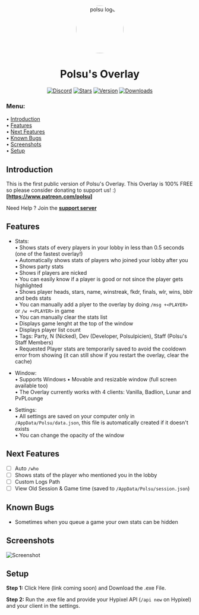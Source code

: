 <div align="center">
    <a href="https://discord.gg/xm9QX3Q"><img src="https://cdn.discordapp.com/attachments/831872376140070943/848225322640998400/polsu.png" alt="polsu logo" height="128" style="border-radius: 50%"></a>
    <h1>Polsu's Overlay</h1>
</div>
<div align="center">
        <a href="https://discord.gg/xm9QX3Q"><img src="https://img.shields.io/discord/761623845119328257?color=blue&label=Discord&logo=discord&style=for-the-badge" alt="Discord"></a>
        <a href="https://github.com/Polsulpicien/Polsu-Overlay"><img src="https://img.shields.io/github/stars/Polsulpicien/Polsu-Overlay?style=for-the-badge" alt="Stars"></a>
        <a href="https://github.com/Polsulpicien/Polsu-Overlay"><img src="https://img.shields.io/github/v/release/polsulpicien/Polsu-Overlay?color=red&label=Version&logo=github&style=for-the-badge" alt="Version"></a>
    <a href="https://github.com/Polsulpicien/Polsu-Overlay"><img src="https://img.shields.io/github/downloads/polsulpicien/Polsu-Overlay/total?style=for-the-badge" alt="Downloads"></a>
</div>
<p align="center">
    <h3>Menu:</h3>
</p>

  • [Introduction](https://github.com/Polsulpicien/Polsu-Overlay/#introduction)  
  • [Features](https://github.com/Polsulpicien/Polsu-Overlay/#features)   
  • [Next Features](https://github.com/Polsulpicien/Polsu-Overlay/#next-features)   
  • [Known Bugs](https://github.com/Polsulpicien/Polsu-Overlay/#known-bugs)   
  • [Screenshots](https://github.com/Polsulpicien/Polsu-Overlay/#screenshots)  
  • [Setup](https://github.com/Polsulpicien/Polsu-Overlay/#setup)  

## Introduction
  
This is the first public version of Polsu's Overlay.
This Overlay is 100% FREE so please consider donating to support us! :)  
**[https://www.patreon.com/polsu]**  

Need Help ? Join the **[support server](https://discord.gg/xm9QX3Q)**  

## Features
- Stats:  
    • Shows stats of every players in your lobby in less than 0.5 seconds (one of the fastest overlay!)  
    • Automatically shows stats of players who joined your lobby after you  
    • Shows party stats  
    • Shows if players are nicked  
    • You can easily know if a player is good or not since the player gets highlighted  
    • Shows player heads, stars, name, winstreak, fkdr, finals, wlr, wins, bblr and beds stats  
    • You can manually add a plyer to the overlay by doing `/msg +<PLAYER>` or `/w +<PLAYER>` in game  
    • You can manually clear the stats list  
    • Displays game lenght at the top of the window  
    • Displays player list count  
    • Tags: Party, N (Nicked), Dev (Developer, Polsulpicien), Staff (Polsu's Staff Members)  
    • Requested Player stats are temporarily saved to avoid the cooldown error from showing (it can still show if you restart the overlay, clear the cache)  
    
- Window:  
    • Supports Windows
    • Movable and resizable window (full screen available too)  
    • The Overlay currently works with 4 clients: Vanilla, Badlion, Lunar and PvPLounge  
    
- Settings:  
    • All settings are saved on your computer only in `/AppData/Polsu/data.json`, this file is automatically created if it doesn't exists  
    • You can change the opacity of the window  

## Next Features  
  - [ ] Auto `/who`  
  - [ ] Shows stats of the player who mentioned you in the lobby  
  - [ ] Custom Logs Path  
  - [ ] View Old Session & Game time (saved to `/AppData/Polsu/session.json`)  
    
## Known Bugs
 - Sometimes when you queue a game your own stats can be hidden  

## Screenshots

![Screenshot](https://media.discordapp.net/attachments/804945677833994240/928749561097367552/unknown.png)

## Setup

__Step 1:__
Click Here (link coming soon) and Download the .exe File.

__Step 2:__
Run the .exe file and provide your Hypixel API (`/api new` on Hypixel) and your client in the settings.
